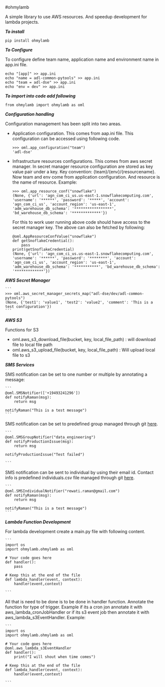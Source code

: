 #ohmylamb 

A simple library to use AWS resources. And speedup development for lambda projects.

***To install***
```
pip install ohmylamb  
```

***To Configure***

To configure define team name, application name and environment name in app.ini file.
```
echo "[app]" >> app.ini
echo "name = adl-common-pytools" >> app.ini
echo "team = adl-dse" >> app.ini
echo "env = dev" >> app.ini

```

***To import into code add following***
```
from ohmylamb import ohmylamb as oml

```

***Configuration handling***

Configuration management has been split into two areas.

- Application configuration. This comes from aap.ini file. This configuration can be accessed using following code.
    ```
    >>> oml.app_configuration("team")
    'adl-dse'
    ```
- Infrastructure resources configurations. This comes from aws secret manager. In secret manager resource configuration are stored as key value pair under a key. Key convention: {team}/{env}/{resourcename}. Now team and env come from application configuration. And resource is the name of resource. Example:
    ```
    >>> oml.app_resource_conf("snowflake")
    (None, {'url': 'agn_com_ci_us.us-east-1.snowflakecomputing.com', 'username': '******', 'password': '*****', 'account': 'agn_com_ci_us', 'account_region': 'us-east-1', 'adm_warehouse_db_schema': '*****************', 'bd_warehouse_db_schema': '*************'}) 
    ```
    For this to work user running above code should have access to the secret manager key.
    The above can also be fetched by following:
    ```
    @oml.AppResourceConfValue("snowflake")
    def getSnoflakeCredential():
        pass
    print(getSnoflakeCredential)
    (None, {'url': 'agn_com_ci_us.us-east-1.snowflakecomputing.com', 'username': '******', 'password': '********', 'account': 'agn_com_ci_us', 'account_region': 'us-east-1', 'adm_warehouse_db_schema': '***********', 'bd_warehouse_db_schema': '*************'})

    ```

***AWS Secret Manager***

    ```
    >>> oml.aws_secret_manager_secrets_map("adl-dse/dev/adl-common-pytools")
    (None, {'test1': 'value1', 'test2': 'value2', 'comment': 'This is a test configuration'})
    ```
***AWS S3***

Functions for S3

- oml.aws_s3_download_file(bucket, key, local_file_path) : will download file to local file path
- oml.aws_s3_upload_file(bucket, key, local_file_path) : Will upload local file to s3

***SMS Services***

SMS notification can be set to one number or multiple by annotating a message:

    ```
    @oml.SMSNotifier(['+19493241296'])
    def notifyRaman(msg):
        return msg
        
    notifyRaman("This is a test message")
    ```
SMS notification can be set to predefined group managed through git [here](https://gitlab.com/allergan_datalab/operation-notification-groups).

    ```
    @oml.SMSGroupNotifier("data_engineering")
    def notifyProductionIssue(msg):
        return msg
        
    notifyProductionIssue("Test failed")
    
    ```
SMS notification can be sent to individual by using their email id. Contact info is predefined individuals.csv file managed through git [here](https://gitlab.com/allergan_datalab/operation-notification-groups).
    
    ```
    @oml.SMSIndividualNotifier("rewati.raman@gmail.com")
    def notifyRaman(msg):
        return msg
        
    notifyRaman("This is a test message")
    ```

***Lambda Function Development***

For lambda development create a main.py file with following content.

    ```
    import os
    import ohmylamb.ohmylamb as oml
    
    # Your code goes here
    def handler():
        pass
    
    # Keep this at the end of the file
    def lambda_handler(event, context):
        handler(event,context)

    ```
All that is need to be done is to be done in handler function. 
Annotate the function for type of trigger. Example if its a cron jon annotate it with aws_lambda_cronJobHandler or if its s3 event job then annotate it with aws_lambda_s3EventHandler. Example:
    
    ```
    import os
    import ohmylamb.ohmylamb as oml
    
    # Your code goes here
    @oml.aws_lambda_s3EventHandler
    def handler():
        print("I will shout when time comes")
    
    # Keep this at the end of the file
    def lambda_handler(event, context):
        handler(event,context)
    
    ```

